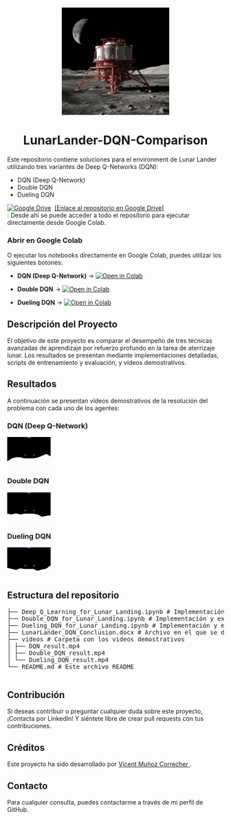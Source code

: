 
<p align="center">
  <img src="videos/lunar-lander-1rMpv0NYSmiiCGHzS4ge5g-pWlusKK_S4ONk5ZVjI1xbQ.jpeg" style="width: 250px;">
  
</p>
<h1 align="center">LunarLander-DQN-Comparison</h1>

Este repositorio contiene soluciones para el environment de Lunar Lander utilizando tres variantes de Deep Q-Networks (DQN):

- DQN (Deep Q-Network)
- Double DQN
- Dueling DQN


<p>
  <a href="https://drive.google.com/drive/folders/1-Tbos5aCdj8Qgy_Rz5d8T8tbtm-42TiF?usp=sharing" style="display: flex; align-items: center;">
    <img src="https://img.icons8.com/color/24/000000/google-drive--v2.png" alt="Google Drive" style="margin-right: 8px;"/>
    <span>[Enlace al repositorio en Google Drive]</span>
  </a>
     :  Desde ahí se puede acceder a todo el repositorio para ejecutar directamente desde Google Colab.
</p>


### Abrir en Google Colab

O ejecutar los notebooks directamente en Google Colab, puedes utilizar los siguientes botones:

- **DQN (Deep Q-Network)** ->
  [![Open in Colab](https://colab.research.google.com/assets/colab-badge.svg)]([https://colab.research.google.com/drive/1-Tbos5aCdj8Qgy_Rz5d8T8tbtm-42TiF#scrollTo=Deep_Q_Learning_for_Lunar_Landing](https://colab.research.google.com/drive/1g4DAVYOhfjIb8CAzdKGx5XEQMDpjWdbT))

- **Double DQN** ->
  [![Open in Colab](https://colab.research.google.com/assets/colab-badge.svg)](https://drive.google.com/file/d/1g4DAVYOhfjIb8CAzdKGx5XEQMDpjWdbT/view?usp=sharing)

- **Dueling DQN** ->
  [![Open in Colab](https://colab.research.google.com/assets/colab-badge.svg)](https://drive.google.com/file/d/1l88lvyyVGzuXTOTKDYRe1M7jURa2mm_1/view?usp=sharing)

  
## Descripción del Proyecto

El objetivo de este proyecto es comparar el desempeño de tres técnicas avanzadas de aprendizaje por refuerzo profundo en la tarea de aterrizaje lunar. Los resultados se presentan mediante implementaciones detalladas, scripts de entrenamiento y evaluación, y vídeos demostrativos.

## Resultados

A continuación se presentan vídeos demostrativos de la resolución del problema con cada uno de los agentes:

### DQN (Deep Q-Network)
<img src="videos/DQN.gif" alt="DQN" style="max-width: 20%; height: auto;">

### Double DQN
<img src="videos/Double_DQN.gif" alt="Double DQN" style="max-width: 20%; height: auto;">

### Dueling DQN
<img src="videos/Dueling_DQN.gif" alt="Dueling DQN" style="max-width: 20%; height: auto;">


## Estructura del repositorio
 <pre>
├── Deep_Q_Learning_for_Lunar_Landing.ipynb # Implementación y explicación del algoritmo DQN
├── Double_DQN_for_Lunar_Landing.ipynb # Implementación y explicación del algoritmo Double DQN
├── Dueling_DQN_for_Lunar_Landing.ipynb # Implementación y explicación del algoritmo Dueling DQN.
├── LunarLander_DQN_Conclusion.docx # Archivo en el que se documenta el proyecto y las conclusiones obtenidas
├── videos # Carpeta con los videos demostrativos
│ ├── DQN_result.mp4
│ ├── Double_DQN_result.mp4
│ └── Dueling_DQN_result.mp4
└── README.md # Este archivo README
  </pre>



<h2>Contribución</h2>

  <p>Si deseas contribuir o preguntar cualquier duda sobre este proyecto, ¡Contacta por LinkedIn! Y siéntete libre de crear pull requests con tus contribuciones.</p>

  <h2>Créditos</h2>

  <p>Este proyecto ha sido desarrollado por <a href="#"> Vicent Muñoz Correcher </a>.</p>

<h2> Contacto </h2>
Para cualquier consulta, puedes contactarme a través de mi perfil de GitHub.
